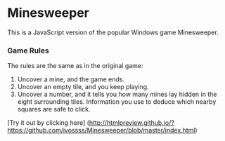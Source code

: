 # Minesweeper

This is a JavaScript version of the popular Windows game Minesweeper. 

### Game Rules
The rules are the same as in the original game:

1. Uncover a mine, and the game ends.
2. Uncover an empty tile, and you keep playing.
3. Uncover a number, and it tells you how many mines lay hidden in the eight surrounding tiles. Information you use to deduce which nearby squares are safe to click.

[Try it out by clicking here] (http://htmlpreview.github.io/?https://github.com/ivossss/Minesweeper/blob/master/index.html)